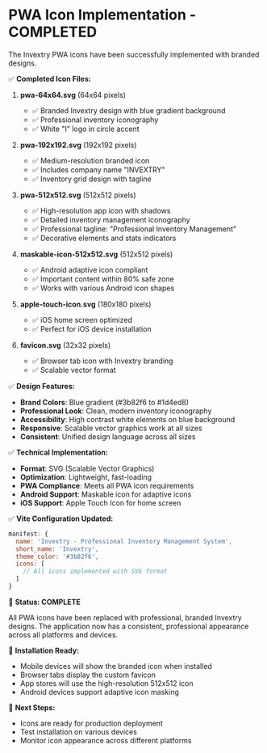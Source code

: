 PWA Icon Implementation - COMPLETED
====================================

The Invextry PWA icons have been successfully implemented with branded designs.

✅ **Completed Icon Files:**

1. **pwa-64x64.svg** (64x64 pixels)
   - ✅ Branded Invextry design with blue gradient background
   - ✅ Professional inventory iconography
   - ✅ White "I" logo in circle accent

2. **pwa-192x192.svg** (192x192 pixels)
   - ✅ Medium-resolution branded icon
   - ✅ Includes company name "INVEXTRY"
   - ✅ Inventory grid design with tagline

3. **pwa-512x512.svg** (512x512 pixels)
   - ✅ High-resolution app icon with shadows
   - ✅ Detailed inventory management iconography
   - ✅ Professional tagline: "Professional Inventory Management"
   - ✅ Decorative elements and stats indicators

4. **maskable-icon-512x512.svg** (512x512 pixels)
   - ✅ Android adaptive icon compliant
   - ✅ Important content within 80% safe zone
   - ✅ Works with various Android icon shapes

5. **apple-touch-icon.svg** (180x180 pixels)
   - ✅ iOS home screen optimized
   - ✅ Perfect for iOS device installation

6. **favicon.svg** (32x32 pixels)
   - ✅ Browser tab icon with Invextry branding
   - ✅ Scalable vector format

✅ **Design Features:**

- **Brand Colors**: Blue gradient (#3b82f6 to #1d4ed8)
- **Professional Look**: Clean, modern inventory iconography
- **Accessibility**: High contrast white elements on blue background
- **Responsive**: Scalable vector graphics work at all sizes
- **Consistent**: Unified design language across all sizes

✅ **Technical Implementation:**

- **Format**: SVG (Scalable Vector Graphics)
- **Optimization**: Lightweight, fast-loading
- **PWA Compliance**: Meets all PWA icon requirements
- **Android Support**: Maskable icon for adaptive icons
- **iOS Support**: Apple Touch Icon for home screen

✅ **Vite Configuration Updated:**

```javascript
manifest: {
  name: 'Invextry - Professional Inventory Management System',
  short_name: 'Invextry',
  theme_color: '#3b82f6',
  icons: [
    // All icons implemented with SVG format
  ]
}
```

🎉 **Status: COMPLETE**

All PWA icons have been replaced with professional, branded Invextry designs.
The application now has a consistent, professional appearance across all platforms and devices.

📱 **Installation Ready:**
- Mobile devices will show the branded icon when installed
- Browser tabs display the custom favicon
- App stores will use the high-resolution 512x512 icon
- Android devices support adaptive icon masking

🚀 **Next Steps:**
- Icons are ready for production deployment
- Test installation on various devices
- Monitor icon appearance across different platforms
